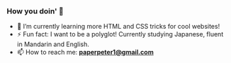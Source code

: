 ### How you doin' 👋

- 🌱 I’m currently learning more HTML and CSS tricks for cool websites!
- ⚡ Fun fact: I want to be a polyglot! Currently studying Japanese, fluent in Mandarin and English.
- 📫 How to reach me: **paperpeter1@gmail.com**


<!--
**riceboypeter/riceboypeter** is a ✨ _special_ ✨ repository because its `README.md` (this file) appears on your GitHub profile.

Here are some ideas to get you started:

- 🔭 I’m currently working on ...
- 🌱 I’m currently learning more web design!
- 👯 I’m looking to collaborate on ...
- 🤔 I’m looking for help with ...
- 💬 Ask me about ...
- 📫 How to reach me: ...
- 😄 Pronouns: ...
- ⚡ Fun fact: I want to be a polyglot! Currently studying Japanese, fluent in Mandarin and English
-->
